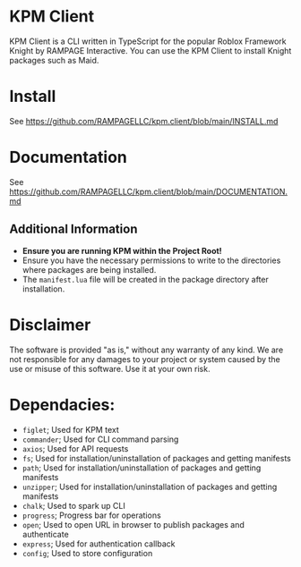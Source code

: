 # KPM Client
KPM Client is a CLI written in TypeScript for the popular Roblox Framework Knight by RAMPAGE Interactive. You can use the KPM Client to install Knight packages such as Maid.

# Install
See https://github.com/RAMPAGELLC/kpm.client/blob/main/INSTALL.md

# Documentation
See https://github.com/RAMPAGELLC/kpm.client/blob/main/DOCUMENTATION.md

## Additional Information
- **Ensure you are running KPM within the Project Root!**
- Ensure you have the necessary permissions to write to the directories where packages are being installed.
- The `manifest.lua` file will be created in the package directory after installation.


# Disclaimer
The software is provided "as is," without any warranty of any kind. We are not responsible for any damages to your project or system caused by the use or misuse of this software. Use it at your own risk.

# Dependacies:
* ``figlet``; Used for KPM text
* ``commander``; Used for CLI command parsing
* ``axios``;  Used for API requests
* ``fs``; Used for installation/uninstallation of packages and getting manifests
* ``path``; Used for installation/uninstallation of packages and getting manifests
* ``unzipper``; Used for installation/uninstallation of packages and getting manifests
* ``chalk``; Used to spark up CLI
* ``progress``; Progress bar for operations
* ``open``; Used to open URL in browser to publish packages and authenticate
* ``express``; Used for authentication callback
* ``config``; Used to store configuration